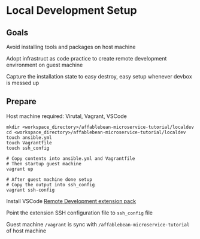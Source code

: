 # Local Development Setup

## Goals

Avoid installing tools and packages on host machine

Adopt infrastruct as code practice to create remote development environment on guest machine

Capture the installation state to easy destroy, easy setup whenever devbox is messed up

## Prepare

Host machine required: Virutal, Vagrant, VSCode

```
mkdir <workspace_directory>/affablebean-microservice-tutorial/localdev
cd <workspace_directory>/affablebean-microservice-tutorial/localdev
touch ansible.yml
touch Vagrantfile
touch ssh_config

# Copy contents into ansible.yml and Vagrantfile
# Then startup guest machine
vagrant up

# After guest machine done setup
# Copy the output into ssh_config
vagrant ssh-config
```

Install VSCode [Remote Development extension pack](https://marketplace.visualstudio.com/items?itemName=ms-vscode-remote.vscode-remote-extensionpack)

Point the extension SSH configuration file to `ssh_config` file

Guest machine `/vagrant` is sync with `/affablebean-microservice-tutorial` of host machine